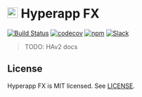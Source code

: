 # <img height=24 src=https://cdn.rawgit.com/jorgebucaran/f53d2c00bafcf36e84ffd862f0dc2950/raw/882f20c970ff7d61aa04d44b92fc3530fa758bc0/Hyperapp.svg> Hyperapp FX

[![Build Status](https://travis-ci.org/okwolf/hyperapp-fx.svg?branch=master)](https://travis-ci.org/okwolf/hyperapp-fx)
[![codecov](https://codecov.io/gh/okwolf/hyperapp-fx/branch/master/graph/badge.svg)](https://codecov.io/gh/okwolf/hyperapp-fx)
[![npm](https://img.shields.io/npm/v/hyperapp-fx.svg)](https://www.npmjs.org/package/hyperapp-fx)
[![Slack](https://hyperappjs.herokuapp.com/badge.svg)](https://hyperappjs.herokuapp.com "Join us")

> TODO: HAv2 docs

## License

Hyperapp FX is MIT licensed. See [LICENSE](LICENSE.md).
